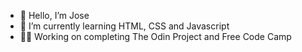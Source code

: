 - 👋 Hello, I’m Jose 
- 🌱 I’m currently learning HTML, CSS and Javascript
-  🧑‍💻 Working on completing The Odin Project and Free Code Camp  
<!---   
Jose-Flor/Jose-Flor is a ✨ special ✨ repository because its `README.md` (this file) appears on your GitHub profile.
You can click the Preview link to take a look at your changes.
--->
